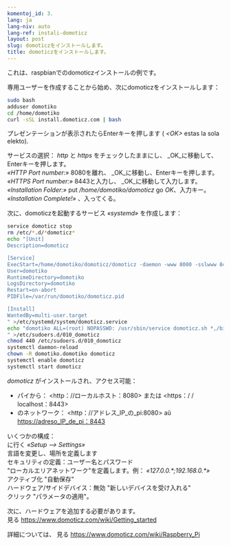 ```yaml
---
komentoj_id: 3.
lang: ja
lang-niv: auto
lang-ref: instali-domoticz
layout: post
slug: domoticzをインストールします。
title: domoticzをインストールします。
---
```


これは、raspbianでのdomoticzインストールの例です。

専用ユーザーを作成することから始め、次にdomoticzをインストールします：
```bash
sudo bash
adduser domotiko
cd /home/domotiko
curl -sSL install.domoticz.com | bash
```
プレゼンテーションが表示されたらEnterキーを押します ( _\<OK>_ estas la sola elekto).  
  
  
サービスの選択： _http_ と _https_ をチェックしたままにし、 _OK_に移動して、Enterキーを押します。  
_«HTTP Port number:»_ 8080を離れ、 _OK_に移動し、Enterキーを押します。  
_«HTTPS Port number:»_ 8443と入力し、 _OK_に移動して入力します。  
_«Installation Folder:»_   put   _/home/domotiko/domoticz_  go   _OK_、入力キー。    
 _«Installation Complete!»_  、入ってくる。 


次に、domoticzを起動するサービス _«systemd»_ を作成します：
```bash
service domoticz stop
rm /etc/*.d/*domoticz*
echo "[Unit]
Description=domoticz

[Service]
ExecStart=/home/domotiko/domoticz/domoticz -daemon -www 8080 -sslwww 8443 -pidfile /var/run/domotiko/domoticz.pid
User=domotiko
RuntimeDirectory=domotiko
LogsDirectory=domotiko
Restart=on-abort
PIDFile=/var/run/domotiko/domoticz.pid

[Install]
WantedBy=multi-user.target
" >/etc/systemd/system/domoticz.service
echo "domotiko ALL=(root) NOPASSWD: /usr/sbin/service domoticz.sh *,/bin/systemctl stop domoticz.service,/bin/systemctl start domoticz.service
" >/etc/sudoers.d/010_domoticz
chmod 440 /etc/sudoers.d/010_domoticz
systemctl daemon-reload
chown -R domotiko.domotiko domoticz
systemctl enable domoticz
systemctl start domoticz
```

_domoticz_ がインストールされ、アクセス可能：
* パイから： <http：//ローカルホスト：8080> または <https：/ / localhost：8443>
* のネットワーク： <http：//アドレス_IP_の_pi:8080> aŭ <https://adreso_IP_de_pi：8443>

いくつかの構成：  
に行く _«Setup --> Settings»_  
言語を変更し、場所を定義します  
セキュリティの定義：ユーザー名とパスワード  
 "ローカルエリアネットワーク"を定義します。例： _«127.0.0.\*;192.168.0.*»_  
アクティブ化 "自動保存"  
ハードウェア/サイドデバイス：無効 "新しいデバイスを受け入れる"  
クリック "パラメータの適用"。  

次に、ハードウェアを追加する必要があります。  
見る <https://www.domoticz.com/wiki/Getting_started>


詳細については、
見る <https://www.domoticz.com/wiki/Raspberry_Pi>

